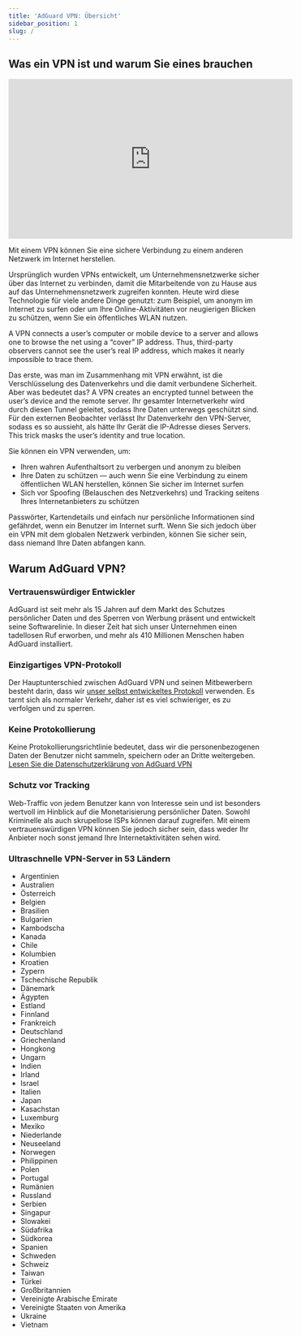 ```yaml
---
title: 'AdGuard VPN: Übersicht'
sidebar_position: 1
slug: /
---
```


## Was ein VPN ist und warum Sie eines brauchen

<iframe width="560" height="315" class="youtube-video" src="https://www.youtube-nocookie.com/embed/7149L3xPmSE" title="YouTube-Videoplayer" frameborder="0" allow="accelerometer; autoplay; clipboard-write; encrypted-media; gyroscope; picture-in-picture" allowfullscreen></iframe>

Mit einem VPN können Sie eine sichere Verbindung zu einem anderen Netzwerk im Internet herstellen.

Ursprünglich wurden VPNs entwickelt, um Unternehmensnetzwerke sicher über das Internet zu verbinden, damit die Mitarbeitende von zu Hause aus auf das Unternehmensnetzwerk zugreifen konnten. Heute wird diese Technologie für viele andere Dinge genutzt: zum Beispiel, um anonym im Internet zu surfen oder um Ihre Online-Aktivitäten vor neugierigen Blicken zu schützen, wenn Sie ein öffentliches WLAN nutzen.

A VPN connects a user’s computer or mobile device to a server and allows one to browse the net using a “cover” IP address. Thus, third-party observers cannot see the user’s real IP address, which makes it nearly impossible to trace them.

Das erste, was man im Zusammenhang mit VPN erwähnt, ist die Verschlüsselung des Datenverkehrs und die damit verbundene Sicherheit. Aber was bedeutet das? A VPN creates an encrypted tunnel between the user’s device and the remote server. Ihr gesamter Internetverkehr wird durch diesen Tunnel geleitet, sodass Ihre Daten unterwegs geschützt sind. Für den externen Beobachter verlässt Ihr Datenverkehr den VPN-Server, sodass es so aussieht, als hätte Ihr Gerät die IP-Adresse dieses Servers. This trick masks the user’s identity and true location.

Sie können ein VPN verwenden, um:

- Ihren wahren Aufenthaltsort zu verbergen und anonym zu bleiben
- Ihre Daten zu schützen — auch wenn Sie eine Verbindung zu einem öffentlichen WLAN herstellen, können Sie sicher im Internet surfen
- Sich vor Spoofing (Belauschen des Netzverkehrs) und Tracking seitens Ihres Internetanbieters zu schützen

Passwörter, Kartendetails und einfach nur persönliche Informationen sind gefährdet, wenn ein Benutzer im Internet surft. Wenn Sie sich jedoch über ein VPN mit dem globalen Netzwerk verbinden, können Sie sicher sein, dass niemand Ihre Daten abfangen kann.

## Warum AdGuard VPN?

### Vertrauenswürdiger Entwickler

AdGuard ist seit mehr als 15 Jahren auf dem Markt des Schutzes persönlicher Daten und des Sperren von Werbung präsent und entwickelt seine Softwarelinie. In dieser Zeit hat sich unser Unternehmen einen tadellosen Ruf erworben, und mehr als 410 Millionen Menschen haben AdGuard installiert.

### Einzigartiges VPN-Protokoll

Der Hauptunterschied zwischen AdGuard VPN und seinen Mitbewerbern besteht darin, dass wir [unser selbst entwickeltes Protokoll](/general/adguard-vpn-protocol) verwenden. Es tarnt sich als normaler Verkehr, daher ist es viel schwieriger, es zu verfolgen und zu sperren.

### Keine Protokollierung

Keine Protokollierungsrichtlinie bedeutet, dass wir die personenbezogenen Daten der Benutzer nicht sammeln, speichern oder an Dritte weitergeben. [Lesen Sie die Datenschutzerklärung von AdGuard VPN](https://adguard-vpn.com/privacy.html)

### Schutz vor Tracking

Web-Traffic von jedem Benutzer kann von Interesse sein und ist besonders wertvoll im Hinblick auf die Monetarisierung persönlicher Daten. Sowohl Kriminelle als auch skrupellose ISPs können darauf zugreifen. Mit einem vertrauenswürdigen VPN können Sie jedoch sicher sein, dass weder Ihr Anbieter noch sonst jemand Ihre Internetaktivitäten sehen wird.

### Ultraschnelle VPN-Server in 53 Ländern

- Argentinien
- Australien
- Österreich
- Belgien
- Brasilien
- Bulgarien
- Kambodscha
- Kanada
- Chile
- Kolumbien
- Kroatien
- Zypern
- Tschechische Republik
- Dänemark
- Ägypten
- Estland
- Finnland
- Frankreich
- Deutschland
- Griechenland
- Hongkong
- Ungarn
- Indien
- Irland
- Israel
- Italien
- Japan
- Kasachstan
- Luxemburg
- Mexiko
- Niederlande
- Neuseeland
- Norwegen
- Philippinen
- Polen
- Portugal
- Rumänien
- Russland
- Serbien
- Singapur
- Slowakei
- Südafrika
- Südkorea
- Spanien
- Schweden
- Schweiz
- Taiwan
- Türkei
- Großbritannien
- Vereinigte Arabische Emirate
- Vereinigte Staaten von Amerika
- Ukraine
- Vietnam
